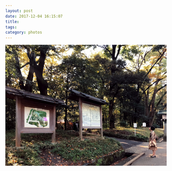 ```yaml
---
layout: post
date: 2017-12-04 16:15:07
title: 
tags:
category: photos
---
```


![title](/assets/photoblog/tokyo-park-map.jpg)